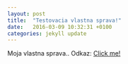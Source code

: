 ```yaml
---
layout: post
title:  "Testovacia vlastna sprava!"
date:   2016-03-09 10:32:31 +0100
categories: jekyll update
---
```

Moja vlastna sprava.. Odkaz: [Click me!]


[Click me!]: dsl.sk
